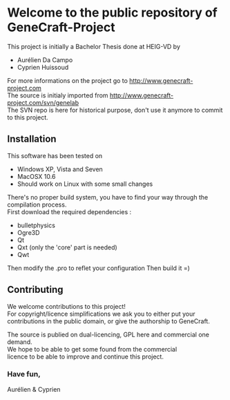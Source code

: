Welcome to the public repository of GeneCraft-Project
=====================================================

This project is initially a Bachelor Thesis done at HEIG-VD by  
* Aur&eacute;lien Da Campo  
* Cyprien Huissoud  


For more informations on the project go to http://www.genecraft-project.com  
The source is initialy imported from http://www.genecraft-project.com/svn/genelab  
The SVN repo is here for historical purpose, don't use it anymore to commit to this project.  

Installation
------------

This software has been tested on   
* Windows XP, Vista and Seven  
* MacOSX 10.6  
* Should work on Linux with some small changes  


There's no proper build system, you have to find your way through the
compilation process.  
First download the required dependencies :  
* bulletphysics   
* Ogre3D   
* Qt   
* Qxt (only the 'core' part is needed)  
* Qwt  


Then modify the .pro to reflet your configuration
Then build it =)  


Contributing
------------

We welcome contributions to this project!  
For copyright/licence simplifications we ask you to either put your contributions in 
the public domain, or give the authorship to GeneCraft.  


The source is publied on dual-licencing, GPL here and commercial one demand.  
We hope to be able to get some found from the commercial  
licence to be able to improve and continue this project.  



### Have fun,

Aur&eacute;lien & Cyprien  
